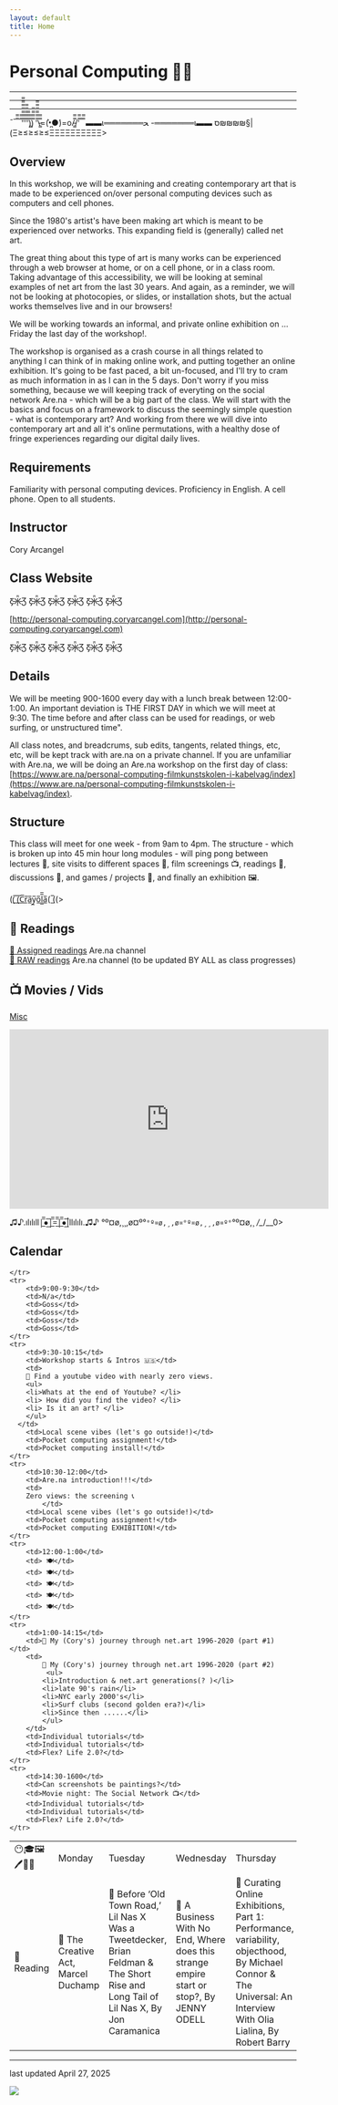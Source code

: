 ```yaml
---
layout: default
title: Home
---
```

# Personal Computing 💅🏽
---
---
---

¯¯̿̿¯̿̿'̿̿̿̿̿̿̿'̿̿'̿̿̿̿̿'̿̿̿)͇̿̿)̿̿̿̿ '̿̿̿̿̿̿\̵͇̿̿\=(•̪̀●́)=o/̵͇̿̿/'̿̿ ̿ ̿̿
▬▬ι═══════ﺤ    -═══════ι▬▬ ס₪₪₪₪§|(Ξ≥≤≥≤≥≤ΞΞΞΞΞΞΞΞΞΞ>


## Overview

In this workshop, we will be examining and creating contemporary art that is made to be experienced on/over personal computing devices such as computers and cell phones.

Since the 1980's artist's have been making art which is meant to be experienced over networks. This expanding field is (generally) called net art.

The great thing about this type of art is many works can be experienced through a web browser at home, or on a cell phone, or in a class room. Taking advantage of this accessibility, we will be looking at seminal examples of net art from the last 30 years. And again, as a reminder, we will not be looking at photocopies, or slides, or installation shots, but the actual works themselves live and in our browsers!

We will be working towards an informal, and private online exhibition on ... Friday the last day of the workshop!. 

The workshop is organised as a crash course in all things related to anything I can think of in making online work, and putting together an online exhibition. It's going to be fast paced, a bit un-focused, and I'll try to cram as much information in as I can in the 5 days. Don't worry if you miss something, because we will keeping track of everyting on the social network Are.na - which will be a big part of the class. We will start with the basics and focus on a framework to discuss the seemingly simple question - what is contemporary art? And working from there we will dive into contemporary art and all it's online permutations, with a healthy dose of fringe experiences regarding our digital daily lives.

## Requirements

Familiarity with personal computing devices. Proficiency in English. A cell phone. Open to all students.

## Instructor

Cory Arcangel  

## Class Website 

Ƹ̵̡Ӝ̵̨̄Ʒ
Ƹ̵̡Ӝ̵̨̄Ʒ
Ƹ̵̡Ӝ̵̨̄Ʒ
Ƹ̵̡Ӝ̵̨̄Ʒ
Ƹ̵̡Ӝ̵̨̄Ʒ
Ƹ̵̡Ӝ̵̨̄Ʒ

[http://personal-computing.coryarcangel.com](http://personal-computing.coryarcangel.com)

Ƹ̵̡Ӝ̵̨̄Ʒ
Ƹ̵̡Ӝ̵̨̄Ʒ
Ƹ̵̡Ӝ̵̨̄Ʒ
Ƹ̵̡Ӝ̵̨̄Ʒ
Ƹ̵̡Ӝ̵̨̄Ʒ
Ƹ̵̡Ӝ̵̨̄Ʒ

## Details

We will be meeting 900-1600 every day with a lunch break between 12:00-1:00. An important deviation is THE FIRST DAY in which we will meet at 9:30. The time before and after class can be used for readings, or web surfing, or unstructured time". 

All class notes, and breadcrums, sub edits, tangents, related things, etc, etc, will be kept track with are.na on a private channel. If you are unfamiliar with Are.na, we will be doing an Are.na workshop on the first day of class:  
[https://www.are.na/personal-computing-filmkunstskolen-i-kabelvag/index](https://www.are.na/personal-computing-filmkunstskolen-i-kabelvag/index).  

## Structure

This class will meet for one week - from 9am to 4pm. The structure - which is broken up into 45 min hour long modules - will ping pong between lectures 🤦‍, site visits to different spaces 🏤, film screenings 📺, readings 📒, discussions 👑, and games / projects 👾, and finally an exhibition 🖼. 

((̲̅ ̲̅(̲̅C̲̅r̲̅a̲̅y̲̅o̲̅l̲̲̅̅a̲̅( ̲̅((>

## 📒 Readings

[📒 Assigned readings](https://www.are.na/personal-computing-filmkunstskolen-i-kabelvag/readingz-xvzce_bexse) Are.na channel  
[🤦‍ RAW readings](https://www.are.na/personal-computing-filmkunstskolen-i-kabelvag/raw-nib_st2y0p8) Are.na channel (to be updated BY ALL as class 
progresses)

## 📺 Movies / Vids

[Misc](https://www.are.na/personal-computing-zhdk-spring-2020/movies-vidz)

<iframe width="560" height="315" src="https://www.youtube.com/embed/0tZhOF2kgDw" frameborder="0" allow="accelerometer; autoplay; encrypted-media; gyroscope; picture-in-picture" allowfullscreen></iframe>

♫♪.ılılıll|̲̅̅●̲̅̅|̲̅̅=̲̅̅|̲̅̅●̲̅̅|llılılı.♫♪
°º¤ø,¸¸,ø¤º°`°º¤ø,¸,ø¤°º¤ø,¸¸,ø¤º°`°º¤ø,¸
_/\__/\__0>

## Calendar

<table>
	<tr>
		<td>😶🎓🖼🖊🎨🎸</td>
		<td>Monday</td>
		<td>Tuesday</td>
		<td>Wednesday</td>
		<td>Thursday</td>
		<td>Friday</td>
	</tr>
	<tr>
	    <td>📒 Reading</td>
	    <td>📒 The Creative Act, Marcel Duchamp</td>
	    <td>📒 Before ‘Old Town Road,’ Lil Nas X Was a Tweetdecker, Brian Feldman & The Short Rise and Long Tail of Lil Nas X, By Jon Caramanica  </td>
	    <td>📒 A Business With No End, Where does this strange empire start or stop?, By JENNY ODELL</td>
	    <td>📒 Curating Online Exhibitions, Part 1: Performance, variability, objecthood, By Michael Connor & The Universal: An Interview With Olia Lialina, By Robert Barry</td>
	    <td>📒 Anything on RAW Are.na channel which looks fun</td>

	</tr>
	<tr>
		<td>9:00-9:30</td>
		<td>N/a</td>
		<td>Goss</td>
		<td>Goss</td>
		<td>Goss</td>
		<td>Goss</td>
	</tr>
	<tr>
		<td>9:30-10:15</td>
		<td>Workshop starts & Intros 🇺🇸</td>
		<td>
		👾 Find a youtube video with nearly zero views. 
		<ul>
		<li>Whats at the end of Youtube? </li>
		<li> How did you find the video? </li>
		<li> Is it an art? </li>
		</ul>
      </td>
		<td>Local scene vibes (let's go outside!)</td>
		<td>Pocket computing assignment!</td>
		<td>Pocket computing install!</td>
	</tr>
	<tr>
		<td>10:30-12:00</td>
		<td>Are.na introduction!!!</td>
		<td>
		Zero views: the screening 📞
    		</td>
		<td>Local scene vibes (let's go outside!)</td>
		<td>Pocket computing assignment!</td>
		<td>Pocket computing EXHIBITION!</td>
	</tr>
	<tr>
	    <td>12:00-1:00</td>
	    <td> 🍽</td>
	    <td> 🍽</td>
	    <td> 🍽</td>
	    <td> 🍽</td>
	    <td> 🍽</td>
	</tr>
	<tr>
		<td>1:00-14:15</td>
		<td>🤦 My (Cory's) journey through net.art 1996-2020 (part #1) </td>
		<td>
			🤦 My (Cory's) journey through net.art 1996-2020 (part #2)
		     <ul>
		    <li>Introduction & net.art generations(? )</li>
		    <li>late 90's rain</li>
		    <li>NYC early 2000's</li>
		    <li>Surf clubs (second golden era?)</li>
		    <li>Since then ......</li>
		    </ul> 
		</td>
		<td>Individual tutorials</td>
		<td>Individual tutorials</td>
		<td>Flex? Life 2.0?</td>
	</tr>
	<tr>
		<td>14:30-1600</td>
		<td>Can screenshots be paintings?</td>
		<td>Movie night: The Social Network 📺</td>
		<td>Individual tutorials</td>
		<td>Individual tutorials</td>
		<td>Flex? Life 2.0?</td>
	</tr>
</table>

---

last updated April 27, 2025

<div class="bottom-pony">
<img src="imgs/unicorn.gif">
</div>


